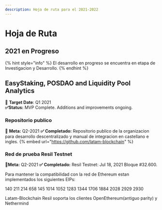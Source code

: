 ```yaml
---
description: Hoja de ruta para el 2021-2022
---
```


# Hoja de Ruta

## 2021 en Progreso

{% hint style="info" %}
El desarrollo en progreso se encuentra en etapa de Investigacion y Desarrollo.
{% endhint %}

## EasyStaking, POSDAO and Liquidity Pool Analytics

🎯 **Target Date**: Q1 2021  
  **✅Status:** MVP Complete. Additions and improvements ongoing. 

### Repositorio publico

🎯 **Meta:** Q2-2021
 **✅ Completado:** Repositorio publico de la organizacion para desarrollo descentralizado y manual de integracion en castellano e ingles.
{% embed url="https://github.com/latam-blockchain" %}

### **Red de prueba Resil Testnet**

🎯**Meta:** Q2-2021
 **✅ Completado:** Resil Testnet: Jul 18, 2021 Bloque \#32.600.

Para mantener la compatibilidad con la red de Ethereum estan implementados los siguientes EIPs:

140 211 214 658 145 1014 1052 1283 1344 1706 1884 2028 2929 2930

Latam-Blockchain Resil soporta los clientes OpenEthereum(antiguo parity) y Nethermind




